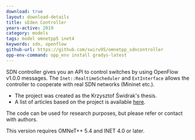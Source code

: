 ```yaml
---
download: true
layout: download-details
title: sEden Controller
years-active: 2019
category: models
tags: model omnetpp5 inet4
keywords: sdn, openflow
github-url: https://github.com/swiru95/omnetpp_sdncontroller
opp-env-command: opp_env install gradys-latest
---
```


SDN controller gives you an API to control switches by using OpenFlow v1.0.0 messages.
The `Inet::RealtimeScheduler` and `ExtInterface` allows the controller to cooperate with real SDN networks (Mininet etc.).

- The project was created as the Krzysztof Świdrak's thesis.
- A list of articles based on the project is available [here](https://github.com/swiru95/Articles).

The code can be used for research purposes, but please refer or contact with authors.

This version requires OMNeT++ 5.4 and INET 4.0 or later.
